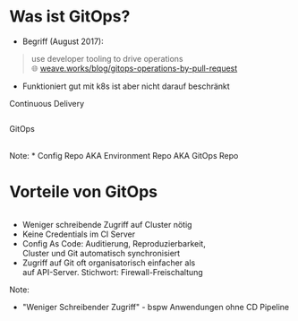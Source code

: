 # Was ist GitOps?
<!-- .slide: style="font-size: 0.97em;"  -->
* Begriff (August 2017):

> use developer tooling to drive operations  
🌐 [weave.works/blog/gitops-operations-by-pull-request](https://weave.works/blog/gitops-operations-by-pull-request)

* Funktioniert gut mit k8s ist aber nicht darauf beschränkt




Continuous Delivery

<img data-src="images/cicd.svg" width="48%"/>

<p class="fragment">
GitOps
<br/>
<img data-src="images/gitops-simple.svg" width="48%" />
<img class="floatRight fragment" data-src="images/gitops-with-image.svg" width="48%"/>

</p>
Note:
* Config Repo AKA Environment Repo AKA GitOps Repo 



# Vorteile von GitOps
<!-- .slide: style="font-size: 0.9em;"  -->

<img data-src="images/gitops-simple.svg" width="34%" class="floatRight"/>

* Weniger schreibende Zugriff auf Cluster nötig
* Keine Credentials im CI Server
* Config As Code: Auditierung, Reproduzierbarkeit,   
  Cluster und Git automatisch synchronisiert 
* Zugriff auf Git oft organisatorisch einfacher als  
  auf API-Server. Stichwort: Firewall-Freischaltung

Note:
* "Weniger Schreibender Zugriff" - bspw Anwendungen ohne CD Pipeline
